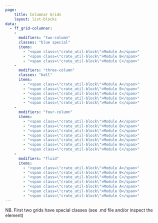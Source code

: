 ```yaml
---
page:
    title: Columnar Grids
    layout: list-blocks
data:
  - ff_grid-columnar:
    -
      modifiers: "two-column"
      classes: "blue special"
      items: 
        - "<span class=\"crate_util-block\">Module A</span>"
        - "<span class=\"crate_util-block\">Module B</span>"
        - "<span class=\"crate_util-block\">Module C</span>"
    -
      modifiers: "three-column"
      classes: "ball"
      items: 
        - "<span class=\"crate_util-block\">Module A</span>"
        - "<span class=\"crate_util-block\">Module B</span>"
        - "<span class=\"crate_util-block\">Module C</span>"
        - "<span class=\"crate_util-block\">Module D</span>"
        - "<span class=\"crate_util-block\">Module C</span>"
    -
      modifiers: "four-column"
      items: 
        - "<span class=\"crate_util-block\">Module A</span>"
        - "<span class=\"crate_util-block\">Module B</span>"
        - "<span class=\"crate_util-block\">Module C</span>"
        - "<span class=\"crate_util-block\">Module D</span>"
        - "<span class=\"crate_util-block\">Module A</span>"
        - "<span class=\"crate_util-block\">Module B</span>"
        - "<span class=\"crate_util-block\">Module C</span>"
    -
      modifiers: "fluid"
      items: 
        - "<span class=\"crate_util-block\">Module A</span>"
        - "<span class=\"crate_util-block\">Module B</span>"
        - "<span class=\"crate_util-block\">Module C</span>"
        - "<span class=\"crate_util-block\">Module D</span>"
        - "<span class=\"crate_util-block\">Module A</span>"
        - "<span class=\"crate_util-block\">Module B</span>"
        - "<span class=\"crate_util-block\">Module C</span>"
---
```

NB. First two grids have special classes (see .md file and/or inspect the element)